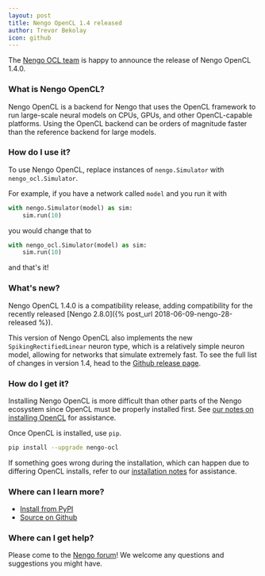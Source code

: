 ```yaml
---
layout: post
title: Nengo OpenCL 1.4 released
author: Trevor Bekolay
icon: github
---
```


The [Nengo OCL team](https://github.com/nengo/nengo-ocl/blob/master/CONTRIBUTORS.rst)
is happy to announce the release of Nengo OpenCL 1.4.0.

### What is Nengo OpenCL?

Nengo OpenCL is a backend for Nengo that uses
the OpenCL framework to run large-scale neural models
on CPUs, GPUs, and other OpenCL-capable platforms.
Using the OpenCL backend can be orders of magnitude faster
than the reference backend for large models.

### How do I use it?

To use Nengo OpenCL, replace instances of `nengo.Simulator`
with `nengo_ocl.Simulator`.

For example, if you have a network called `model`
and you run it with

```python
with nengo.Simulator(model) as sim:
    sim.run(10)
```

you would change that to

```python
with nengo_ocl.Simulator(model) as sim:
    sim.run(10)
```

and that's it!

### What's new?

Nengo OpenCL 1.4.0 is a compatibility release,
adding compatibility for
the recently released
[Nengo 2.8.0]({% post_url 2018-06-09-nengo-28-released %}).

This version of Nengo OpenCL also implements
the new `SpikingRectifiedLinear` neuron type,
which is a relatively simple neuron model,
allowing for networks that simulate extremely fast.
To see the full list of changes in version 1.4,
head to the
[Github release page](https://github.com/nengo/nengo-ocl/releases/tag/v1.4.0).

### How do I get it?

Installing Nengo OpenCL is more difficult than
other parts of the Nengo ecosystem since
OpenCL must be properly installed first.
See [our notes on installing OpenCL](https://github.com/nengo/nengo-ocl/blob/master/README.rst#installing-opencl)
for assistance.

Once OpenCL is installed, use `pip`.

```bash
pip install --upgrade nengo-ocl
```

If something goes wrong during the installation,
which can happen due to differing OpenCL installs,
refer to our [installation notes](https://github.com/nengo/nengo-ocl/blob/master/README.rst#dependencies-and-installation)
for assistance.

### Where can I learn more?

- [Install from PyPI](https://pypi.python.org/pypi/nengo-ocl)
- [Source on Github](https://github.com/nengo/nengo-ocl)

### Where can I get help?

Please come to the [Nengo forum](https://forum.nengo.ai/c/backends)!
We welcome any questions and suggestions you might have.
